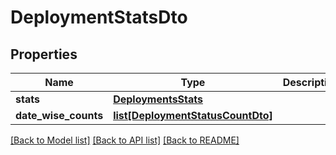 # DeploymentStatsDto

## Properties
Name | Type | Description | Notes
------------ | ------------- | ------------- | -------------
**stats** | [**DeploymentsStats**](DeploymentsStats.md) |  | [optional] 
**date_wise_counts** | [**list[DeploymentStatusCountDto]**](DeploymentStatusCountDto.md) |  | [optional] 

[[Back to Model list]](../README.md#documentation-for-models) [[Back to API list]](../README.md#documentation-for-api-endpoints) [[Back to README]](../README.md)

